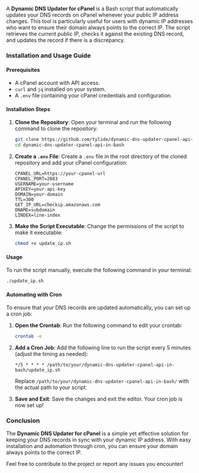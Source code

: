 A **Dynamic DNS Updater for cPanel** is a Bash script that automatically updates your DNS records on cPanel whenever your public IP address changes. This tool is particularly useful for users with dynamic IP addresses who want to ensure their domain always points to the correct IP. The script retrieves the current public IP, checks it against the existing DNS record, and updates the record if there is a discrepancy.

### Installation and Usage Guide

#### Prerequisites

- A cPanel account with API access.
- `curl` and `jq` installed on your system.
- A `.env` file containing your cPanel credentials and configuration.

#### Installation Steps

1. **Clone the Repository**:
   Open your terminal and run the following command to clone the repository:

   ```bash
   git clone https://github.com/tylide/dynamic-dns-updater-cpanel-api-in-bash.git
   cd dynamic-dns-updater-cpanel-api-in-bash
   ```

2. **Create a `.env` File**:
   Create a `.env` file in the root directory of the cloned repository and add your cPanel configuration:

   ```plaintext
   CPANEL_URL=https://your-cpanel-url
   CPANEL_PORT=2083
   USERNAME=your-username
   APIKEY=your-api-key
   DOMAIN=your-domain
   TTL=300
   GET_IP_URL=checkip.amazonaws.com
   DNAME=subdomain
   LINDEX=line-index
   ```

3. **Make the Script Executable**:
   Change the permissions of the script to make it executable:

   ```bash
   chmod +x update_ip.sh
   ```

#### Usage

To run the script manually, execute the following command in your terminal:

```bash
./update_ip.sh
```

#### Automating with Cron

To ensure that your DNS records are updated automatically, you can set up a cron job:

1. **Open the Crontab**:
   Run the following command to edit your crontab:

   ```bash
   crontab -e
   ```

2. **Add a Cron Job**:
   Add the following line to run the script every 5 minutes (adjust the timing as needed):

   ```plaintext
   */5 * * * * /path/to/your/dynamic-dns-updater-cpanel-api-in-bash/update_ip.sh
   ```

   Replace `/path/to/your/dynamic-dns-updater-cpanel-api-in-bash/` with the actual path to your script.

3. **Save and Exit**:
   Save the changes and exit the editor. Your cron job is now set up!

### Conclusion

The **Dynamic DNS Updater for cPanel** is a simple yet effective solution for keeping your DNS records in sync with your dynamic IP address. With easy installation and automation through cron, you can ensure your domain always points to the correct IP.

Feel free to contribute to the project or report any issues you encounter!
